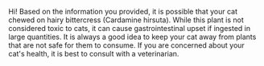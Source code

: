 Hi! Based on the information you provided, it is possible that your cat chewed on hairy bittercress (Cardamine hirsuta). While this plant is not considered toxic to cats, it can cause gastrointestinal upset if ingested in large quantities. It is always a good idea to keep your cat away from plants that are not safe for them to consume. If you are concerned about your cat's health, it is best to consult with a veterinarian.